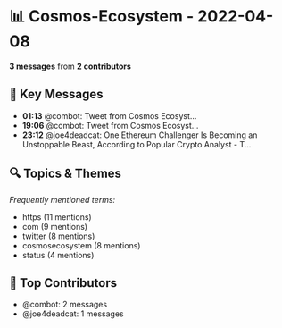 # 📊 Cosmos-Ecosystem - 2022-04-08
**3 messages** from **2 contributors**

## 💬 Key Messages
- **01:13** @combot: [‌‌‌‌‎⁠](https://twitter.com/CosmosEcosystem/status/1512237216701067285)Tweet from Cosmos Ecosyst...
- **19:06** @combot: [‌‌‌‌‎⁠](https://twitter.com/CosmosEcosystem/status/1512507183568674831)Tweet from Cosmos Ecosyst...
- **23:12** @joe4deadcat: One Ethereum Challenger Is Becoming an Unstoppable Beast, According to Popular Crypto Analyst - T...

## 🔍 Topics & Themes
*Frequently mentioned terms:*
- https (11 mentions)
- com (9 mentions)
- twitter (8 mentions)
- cosmosecosystem (8 mentions)
- status (4 mentions)

## 👥 Top Contributors
- @combot: 2 messages
- @joe4deadcat: 1 messages